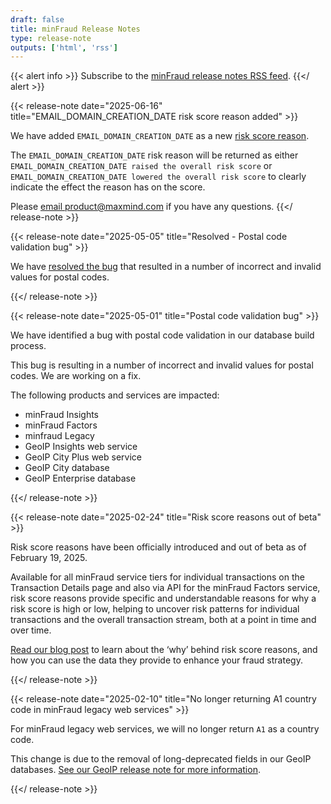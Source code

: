 ```yaml
---
draft: false
title: minFraud Release Notes
type: release-note
outputs: ['html', 'rss']
---
```

{{< alert info >}}
Subscribe to the [minFraud release notes RSS feed](/minfraud/release-notes/rss.xml).
{{</ alert >}}

{{< release-note date="2025-06-16" title="EMAIL_DOMAIN_CREATION_DATE risk score reason added" >}}

We have added `EMAIL_DOMAIN_CREATION_DATE` as a new [risk score reason](https://support.maxmind.com/hc/en-us/articles/28488469041947-Risk-Score-Reasons). 

The `EMAIL_DOMAIN_CREATION_DATE` risk reason will be returned as either `EMAIL_DOMAIN_CREATION_DATE raised the overall risk score` or `EMAIL_DOMAIN_CREATION_DATE lowered the overall risk score` to clearly indicate the effect the reason has on the score. 

Please [email product@maxmind.com](mailto:product@maxmind.com) if you have any 
questions.
{{</ release-note >}}

{{< release-note date="2025-05-05" title="Resolved - Postal code validation bug" >}}

We have [resolved the bug](/minfraud/release-notes/2025/#postal-code-validation-bug) that resulted in a number of incorrect and invalid values for postal codes.

{{</ release-note >}}

{{< release-note date="2025-05-01" title="Postal code validation bug" >}}

We have identified a bug with postal code validation in our database build process. 

This bug is resulting in a number of incorrect and invalid values for postal codes. We are working on a fix.

The following products and services are impacted:
- minFraud Insights 
- minFraud Factors
- minfraud Legacy
- GeoIP Insights web service
- GeoIP City Plus web service
- GeoIP City database
- GeoIP Enterprise database

{{</ release-note >}}

{{< release-note date="2025-02-24" title="Risk score reasons out of beta" >}}

Risk score reasons have been officially introduced and out of beta as of February 19, 2025. 

Available for all minFraud service tiers for individual transactions on the Transaction Details page and also via API for the minFraud Factors service, risk score reasons provide specific and understandable reasons for why a risk score is high or low, helping to uncover risk patterns for individual transactions and the overall transaction stream, both at a point in time and over time.

[Read our blog post](https://blog.maxmind.com/2025/02/how-to-enhance-your-fraud-strategy-with-minfraud-risk-score-reasons/) to learn about the ‘why’ behind risk score reasons, and how you can use the data they provide to enhance your fraud strategy. 

{{</ release-note >}}

{{< release-note date="2025-02-10" title="No longer returning A1 country code in minFraud legacy web services" >}}

For minFraud legacy web services, we will no longer return `A1` as a country code.

This change is due to the removal of long-deprecated fields in our GeoIP databases. [See our GeoIP release note for more information](https://dev.maxmind.com/geoip/release-notes/2025/#removal-of-deprecated-fields).

{{</ release-note >}}
